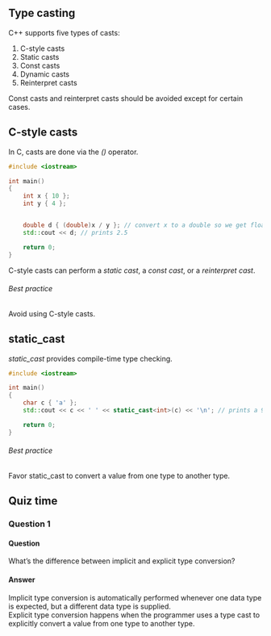 ## Type casting
C++ supports five types of casts:
1. C-style casts
2. Static casts
3. Const casts
4. Dynamic casts
5. Reinterpret casts

Const casts and reinterpret casts should be avoided except for certain cases.

## C-style casts
In C, casts are done via the *()* operator.
```cpp
#include <iostream>

int main()
{
    int x { 10 };
    int y { 4 };


    double d { (double)x / y }; // convert x to a double so we get floating point division
    std::cout << d; // prints 2.5

    return 0;
}
```

C-style casts can perform a *static cast*, a *const cast*, or a *reinterpret cast*. 

###### Best practice
Avoid using C-style casts.

## static_cast
*static_cast* provides compile-time type checking. 
```cpp
#include <iostream>

int main()
{
    char c { 'a' };
    std::cout << c << ' ' << static_cast<int>(c) << '\n'; // prints a 97

    return 0;
}
```

###### Best practice 
Favor static_cast to convert a value from one type to another type.

## Quiz time
### Question 1
#### Question
What’s the difference between implicit and explicit type conversion?
#### Answer
Implicit type conversion is automatically performed whenever one data type is expected, but a different data type is supplied.  
Explicit type conversion happens when the programmer uses a type cast to explicitly convert a value from one type to another type. 
